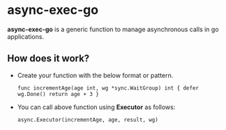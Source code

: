 # async-exec-go

**async-exec-go** is a generic function to manage asynchronous calls in go applications.

## How does it work?
- Create your function with the below format or pattern.

    `func incrementAge(age int, wg *sync.WaitGroup) int {
		defer wg.Done()
	    return age + 3
	}`

- You can call above function using **Executor** as follows:

	`async.Executor(incrementAge, age, result, wg)`